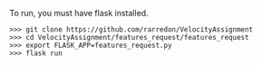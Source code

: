 To run, you must have flask installed.

```
>>> git clone https://github.com/rarredon/VelocityAssignment
>>> cd VelocityAssignment/features_request/features_request
>>> export FLASK_APP=features_request.py
>>> flask run
```
